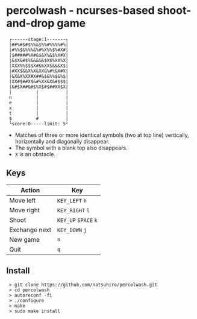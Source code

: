 # percolwash - ncurses-based shoot-and-drop game


     ┌------stage:1-------┐
     |##%#$#$%%&$%%#%%%%#%|
     |#%%$&%%%&%#%X%%$%#X#|
     |$#####%X#&$&X%&$%X#X|
     |&$X&#$%&&&&&$X$%XX%X|
     |XXX%%$$$X#&%XX$&&&X$|
     |#XX$&&X%X&XX&%#%&X#X|
     |&X&X%XX#X##&$&%%$&%$|
     |XX#$##X$&#%XX&X&#$$$|
     |&#$X##&#$%X$#$##XX$X|
     |         |          |
     n         |          |
     e         |          |
     x         |          |
     t         |          |
     $         #          |
     └score:0-----limit: 5┘

- Matches of three or more identical symbols (two at top line) vertically, horizontally and diagonally disappear.
- The symbol with a blank top also disappears.
- `X` is an obstacle.

##  Keys
Action|Key
--------------|-------------------
Move left|     `KEY_LEFT` `h`
Move right|    `KEY_RIGHT` `l`
Shoot|         `KEY_UP` `SPACE` `k`
Exchange next| `KEY_DOWN` `j`
New game|      `n`
Quit|          `q`

## Install
     > git clone https://github.com/natsuhiro/percolwash.git
     > cd percolwash
     > autoreconf -fi
     > ./configure
     > make
     > sudo make install

